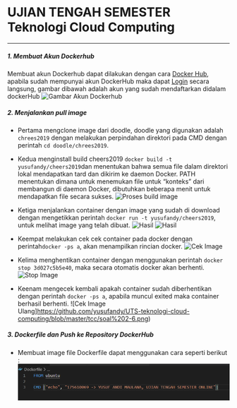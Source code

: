 # UJIAN TENGAH SEMESTER Teknologi Cloud Computing
-------------------------------------------------------------------------------------
##### 1. Membuat Akun Dockerhub
Membuat akun Dockerhub dapat dilakukan dengan cara [Docker Hub](https://hub.docker.com/), apabila sudah mempunyai akun DockerHub maka dapat  [Login](https://id.docker.com/login/?next=%2Fid%2Foauth%2Fauthorize%2F%3Fclient_id%3D43f17c5f-9ba4-4f13-853d-9d0074e349a7%26next%3D%252F%253Fref%253Dlogin%26nonce%3DeyJhbGciOiJIUzI1NiIsInR5cCI6IkpXVCJ9.eyJhdWQiOiI0M2YxN2M1Zi05YmE0LTRmMTMtODUzZC05ZDAwNzRlMzQ5YTciLCJleHAiOjE1ODU1MTQ1NzUsImlhdCI6MTU4NTUxNDI3NSwicmZwIjoidVd2UDNXQ04taEJCYzBfYy1wRUVYZz09IiwidGFyZ2V0X2xpbmtfdXJpIjoiLz9yZWY9bG9naW4ifQ.7xqSCH9ncCNtvK2U-1wlRBvCxeLmViw9rpQ6w6mglLo%26redirect_uri%3Dhttps%253A%252F%252Fhub.docker.com%252Fsso%252Fcallback%26response_type%3Dcode%26scope%3Dopenid%26state%3DeyJhbGciOiJIUzI1NiIsInR5cCI6IkpXVCJ9.eyJhdWQiOiI0M2YxN2M1Zi05YmE0LTRmMTMtODUzZC05ZDAwNzRlMzQ5YTciLCJleHAiOjE1ODU1MTQ1NzUsImlhdCI6MTU4NTUxNDI3NSwicmZwIjoidVd2UDNXQ04taEJCYzBfYy1wRUVYZz09IiwidGFyZ2V0X2xpbmtfdXJpIjoiLz9yZWY9bG9naW4ifQ.7xqSCH9ncCNtvK2U-1wlRBvCxeLmViw9rpQ6w6mglLo) secara langsung, gambar dibawah adalah akun yang sudah mendaftarkan didalam dockerHub
![Gambar Akun Dockerhub](https://github.com/yusufandy/UTS-teknologi-cloud-computing/blob/master/tcc/soal%201.png)

##### 2. Menjalankan pull image
* Pertama mengclone image dari doodle, doodle yang digunakan adalah `chrees2019` dengan melakukan perpindahan direktori pada CMD dengan perintah `cd doodle/chrees2019`. 

* Kedua menginstall build cheers2019 `docker build -t yusufandy/cheers2019`dan menentukan bahwa semua file dalam direktori lokal  mendapatkan tard dan dikirim ke daemon Docker. PATH menentukan dimana untuk menemukan file untuk “konteks” dari membangun di daemon Docker, dibutuhkan beberapa menit untuk mendapatkan file secara sukses.
![Proses build image](https://github.com/yusufandy/UTS-teknologi-cloud-computing/blob/master/tcc/soal%202-1.png)

* Ketiga menjalankan container dengan image yang sudah di download dengan mengetikkan perintah `docker run -t yusufandy/cheers2019`, untuk melihat image yang telah dibuat.
![Hasil](https://github.com/yusufandy/UTS-teknologi-cloud-computing/blob/master/tcc/soal%202-2.png) 
![Hasil](https://github.com/yusufandy/UTS-teknologi-cloud-computing/blob/master/tcc/soal%202-3.png)

* Keempat melakukan cek cek container pada docker dengan perintah`docker -ps a`, akan menampilkan rincian docker. 
![Cek Image](https://github.com/yusufandy/UTS-teknologi-cloud-computing/blob/master/tcc/soal%202-4.png)

* Kelima menghentikan container dengan menggunakan perintah `docker stop 3d027c5b5e40`, maka secara otomatis docker akan berhenti.
![Stop Image](https://github.com/yusufandy/UTS-teknologi-cloud-computing/blob/master/tcc/soal%202-5.png)

* Keenam mengecek kembali apakah container sudah diberhentikan dengan perintah `docker -ps a`, apabila muncul exited maka container berhasil berhenti.
![Cek Image Ulang]https://github.com/yusufandy/UTS-teknologi-cloud-computing/blob/master/tcc/soal%202-6.png)
##### 3. Dockerfile dan Push ke Repository DockerHub
* Membuat image  file Dockerfile dapat menggunakan cara seperti berikut :
![Hasil](https://github.com/yusufandy/UTS-Teori-TEKN-CLOUD/blob/master/tcc/soal%204-2.png)